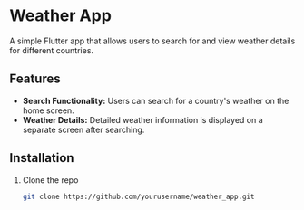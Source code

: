 # Weather App

A simple Flutter app that allows users to search for and view weather details for different countries.

## Features
- **Search Functionality:** Users can search for a country's weather on the home screen.
- **Weather Details:** Detailed weather information is displayed on a separate screen after searching.




## Installation
1. Clone the repo
   ```bash
   git clone https://github.com/yourusername/weather_app.git

